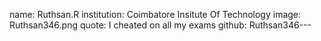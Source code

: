 name: Ruthsan.R
institution: Coimbatore Insitute Of Technology
image: Ruthsan346.png 
quote: I cheated on all my exams
github: Ruthsan346---
